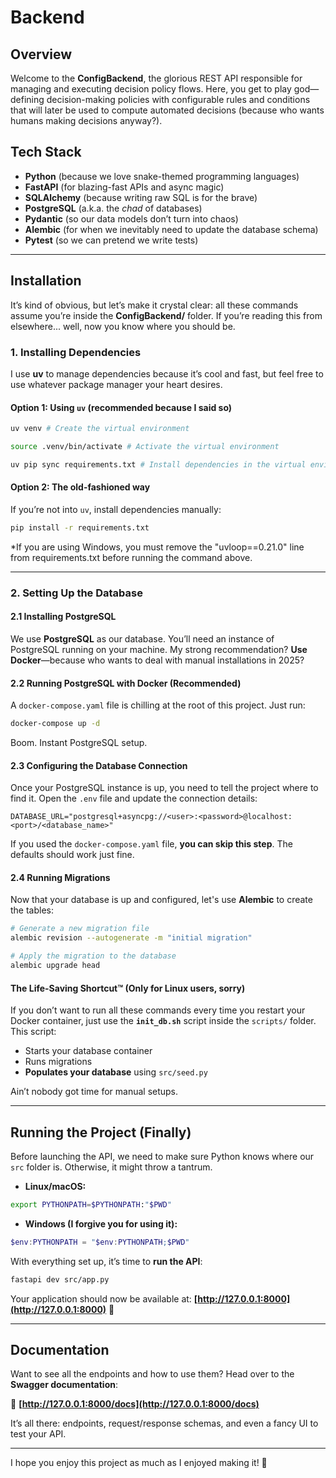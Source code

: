# Backend

## Overview

Welcome to the **ConfigBackend**, the glorious REST API responsible for managing and executing decision policy flows. Here, you get to play god—defining decision-making policies with configurable rules and conditions that will later be used to compute automated decisions (because who wants humans making decisions anyway?).

## Tech Stack

- **Python** (because we love snake-themed programming languages)
- **FastAPI** (for blazing-fast APIs and async magic)
- **SQLAlchemy** (because writing raw SQL is for the brave)
- **PostgreSQL** (a.k.a. the _chad_ of databases)
- **Pydantic** (so our data models don’t turn into chaos)
- **Alembic** (for when we inevitably need to update the database schema)
- **Pytest** (so we can pretend we write tests)

---

## Installation

It’s kind of obvious, but let’s make it crystal clear: all these commands assume you’re inside the **ConfigBackend/** folder. If you’re reading this from elsewhere... well, now you know where you should be.

### 1. Installing Dependencies

I use **uv** to manage dependencies because it’s cool and fast, but feel free to use whatever package manager your heart desires.

#### Option 1: Using `uv` (recommended because I said so)

```zsh
uv venv # Create the virtual environment

source .venv/bin/activate # Activate the virtual environment

uv pip sync requirements.txt # Install dependencies in the virtual environment
```

#### Option 2: The old-fashioned way

If you’re not into `uv`, install dependencies manually:

```zsh
pip install -r requirements.txt
```

*If you are using Windows, you must remove the "uvloop==0.21.0" line from requirements.txt before running the command above.

---

### 2. Setting Up the Database

#### 2.1 Installing PostgreSQL

We use **PostgreSQL** as our database. You’ll need an instance of PostgreSQL running on your machine. My strong recommendation? **Use Docker**—because who wants to deal with manual installations in 2025?

#### 2.2 Running PostgreSQL with Docker (Recommended)

A `docker-compose.yaml` file is chilling at the root of this project. Just run:

```zsh
docker-compose up -d
```

Boom. Instant PostgreSQL setup.

#### 2.3 Configuring the Database Connection

Once your PostgreSQL instance is up, you need to tell the project where to find it. Open the `.env` file and update the connection details:

```.env
DATABASE_URL="postgresql+asyncpg://<user>:<password>@localhost:<port>/<database_name>"
```

If you used the `docker-compose.yaml` file, **you can skip this step**. The defaults should work just fine.

#### 2.4 Running Migrations

Now that your database is up and configured, let's use **Alembic** to create the tables:

```zsh
# Generate a new migration file
alembic revision --autogenerate -m "initial migration"

# Apply the migration to the database
alembic upgrade head
```

#### The Life-Saving Shortcut™ (Only for Linux users, sorry)

If you don’t want to run all these commands every time you restart your Docker container, just use the **`init_db.sh`** script inside the `scripts/` folder. This script:

- Starts your database container
- Runs migrations
- **Populates your database** using `src/seed.py`

Ain’t nobody got time for manual setups.

---

## Running the Project (Finally)

Before launching the API, we need to make sure Python knows where our `src` folder is. Otherwise, it might throw a tantrum.

- **Linux/macOS:**

```zsh
export PYTHONPATH=$PYTHONPATH:"$PWD"
```

- **Windows (I forgive you for using it):**

```powershell
$env:PYTHONPATH = "$env:PYTHONPATH;$PWD"
```

With everything set up, it’s time to **run the API**:

```zsh
fastapi dev src/app.py
```

Your application should now be available at:
**[http://127.0.0.1:8000](http://127.0.0.1:8000)** 🎉

---

## Documentation

Want to see all the endpoints and how to use them? Head over to the **Swagger documentation**:

📜 **[http://127.0.0.1:8000/docs](http://127.0.0.1:8000/docs)**

It’s all there: endpoints, request/response schemas, and even a fancy UI to test your API.

---

I hope you enjoy this project as much as I enjoyed making it! 🚀
